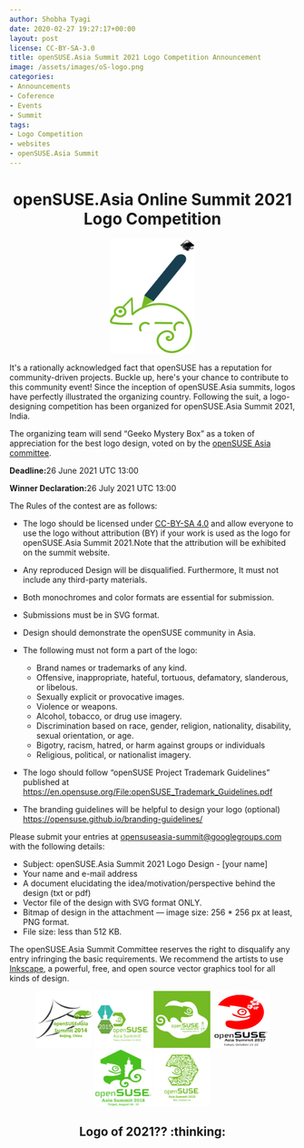 ```yaml
---
author: Shobha Tyagi
date: 2020-02-27 19:27:17+00:00
layout: post
license: CC-BY-SA-3.0
title: openSUSE.Asia Summit 2021 Logo Competition Announcement  
image: /assets/images/oS-logo.png
categories:
- Announcements
- Coference
- Events
- Summit
tags:
- Logo Competition
- websites
- openSUSE.Asia Summit
---
```


<h1 align="center">openSUSE.Asia Online Summit 2021 Logo Competition</h1>
<p align="center"><img src="/assets/images/2021-05-28/Logo-call.png" alt="alt text" width="150" height="200"></p>
It's a rationally acknowledged fact that openSUSE has a reputation for community-driven projects.
Buckle up, here's your chance to contribute to this community event! Since the inception of
openSUSE.Asia summits, logos have perfectly illustrated the organizing country.  Following the suit, a
logo-designing competition has been organized for openSUSE.Asia Summit 2021, India.

The organizing team will send “Geeko Mystery Box” as a token of appreciation for the best logo design, 
voted on by the [openSUSE Asia committee](https://en.opensuse.org/openSUSE:Asia_Organization_Committee).
<p><strong>Deadline:</strong>26 June 2021 UTC 13:00</p>
<p><strong>Winner Declaration:</strong>26 July 2021 UTC 13:00</p>
The Rules of the contest are as follows:
  
  * The logo should be licensed under [CC-BY-SA 4.0](https://creativecommons.org/licenses/by-sa/4.0/) and allow everyone to use the logo without attribution 
  (BY) if your work is used as the logo for openSUSE.Asia Summit 2021.Note that the attribution will be 
  exhibited on the summit website.
  * Any reproduced Design will be disqualified. Furthermore, It must not include any third-party materials.
  * Both monochromes and color formats are essential for submission.
  * Submissions must be in SVG format.
  * Design should demonstrate the openSUSE community in Asia.
  * The following must not form a part of the logo:
      * Brand names or trademarks of any kind.
      * Offensive, inappropriate, hateful, tortuous, defamatory, slanderous, or libelous.
      * Sexually explicit or provocative images.
      * Violence or weapons.
      * Alcohol, tobacco, or drug use imagery.
      * Discrimination based on race, gender, religion, nationality, disability, sexual orientation, or age.
      * Bigotry, racism, hatred, or harm against groups or individuals
      * Religious, political, or nationalist imagery.
  
  * The logo should follow “openSUSE Project Trademark Guidelines” published at https://en.opensuse.org/File:openSUSE_Trademark_Guidelines.pdf
  * The branding guidelines will be helpful to design your logo (optional) https://opensuse.github.io/branding-guidelines/

Please submit your entries at opensuseasia-summit@googlegroups.com with the following details:

  * Subject: openSUSE.Asia Summit 2021 Logo Design - [your name]
  * Your name and e-mail address 
  * A document elucidating the idea/motivation/perspective behind the design (txt or pdf)
  * Vector file of the design with SVG format ONLY.
  * Bitmap of design in the attachment — image size: 256 * 256 px at least, PNG format.
  * File size: less than 512 KB.

The openSUSE.Asia Summit Committee reserves the right to disqualify any entry infringing the basic requirements. 
We recommend the artists to use [Inkscape](https://inkscape.org/), a powerful, free, and open source vector graphics tool for all kinds of design.
<p align="center">
<img src="/assets/images/2021-05-28/oSA14.png" alt="alt text" width="100" height="100">
<img src="/assets/images/2021-05-28/oSA15.png" alt="alt text" width="100" height="100">
<img src="/assets/images/2021-05-28/oSA16.png" alt="alt text" width="100" height="100">
<img src="/assets/images/2021-05-28/oSA17.png" alt="alt text" width="100" height="100">
<img src="/assets/images/2021-05-28/oSA18.png" alt="alt text" width="100" height="100">
<img src="/assets/images/2021-05-28/oSA19.png" alt="alt text" width="100" height="100"></p>

<p><h2 align="center">Logo of 2021?? :thinking:</h2></p>

